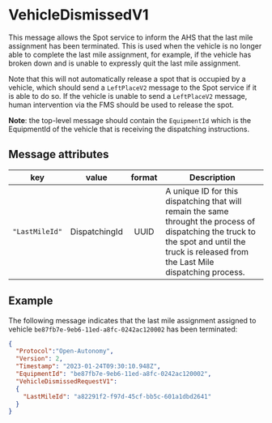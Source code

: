 # VehicleDismissedV1
This message allows the Spot service to inform the AHS that the last mile assignment has been terminated. This is used when the vehicle is no longer able to complete the last mile assignment, for example, if the vehicle has broken down and is unable to expressly quit the last mile assignment.

Note that this will not automatically release a spot that is occupied by a vehicle, which should send a `LeftPlaceV2` message to the Spot service if it is able to do so. If the vehicle is unable to send a `LeftPlaceV2` message, human intervention via the FMS should be used to release the spot.

**Note**: the top-level message should contain the `EquipmentId` which is the EquipmentId of the vehicle that is receiving the dispatching instructions.

## Message attributes
|key |value |format | Description|
|---|:---:|:---:|---|
|`"LastMileId"`| DispatchingId | UUID| A unique ID for this dispatching that will remain the same throught the process of dispatching the truck to the spot and until the truck is released from the Last Mile dispatching process.|

## Example

The following message indicates that the last mile assignment assigned to vehicle `be87fb7e-9eb6-11ed-a8fc-0242ac120002` has been terminated:

```JSON
{
  "Protocol":"Open-Autonomy",
  "Version": 2,
  "Timestamp": "2023-01-24T09:30:10.948Z",
  "EquipmentId": "be87fb7e-9eb6-11ed-a8fc-0242ac120002",
  "VehicleDismissedRequestV1":
  {
    "LastMileId": "a82291f2-f97d-45cf-bb5c-601a1dbd2641"
  }
}
```
